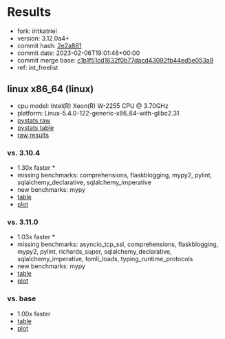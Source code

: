 # Results

- fork: iritkatriel
- version: 3.12.0a4+
- commit hash: [2e2a861](https://github.com/iritkatriel/cpython/commit/2e2a861)
- commit date: 2023-02-06T19:01:48+00:00
- commit merge base: [c1b1f51cd1632f0b77dacd43092fb44ed5e053a9](https://github.com/iritkatriel/cpython/commit/c1b1f51cd1632f0b77dacd43092fb44ed5e053a9)
- ref: int_freelist

## linux x86_64 (linux)

- cpu model: Intel(R) Xeon(R) W-2255 CPU @ 3.70GHz
- platform: Linux-5.4.0-122-generic-x86_64-with-glibc2.31
- [pystats raw](bm-20230206-linux-x86_64-iritkatriel-int_freelist-3.12.0a4%2B-2e2a861-pystats.json)
- [pystats table](bm-20230206-linux-x86_64-iritkatriel-int_freelist-3.12.0a4%2B-2e2a861-pystats.md)
- [raw results](bm-20230206-linux-x86_64-iritkatriel-int_freelist-3.12.0a4%2B-2e2a861.json)

### vs. 3.10.4

- 1.30x faster \*
- missing benchmarks: comprehensions, flaskblogging, mypy2, pylint, sqlalchemy_declarative, sqlalchemy_imperative
- new benchmarks: mypy
- [table](bm-20230206-linux-x86_64-iritkatriel-int_freelist-3.12.0a4%2B-2e2a861-vs-3.10.4.md)
- [plot](bm-20230206-linux-x86_64-iritkatriel-int_freelist-3.12.0a4%2B-2e2a861-vs-3.10.4.png)

### vs. 3.11.0

- 1.03x faster \*
- missing benchmarks: asyncio_tcp_ssl, comprehensions, flaskblogging, mypy2, pylint, richards_super, sqlalchemy_declarative, sqlalchemy_imperative, tomli_loads, typing_runtime_protocols
- new benchmarks: mypy
- [table](bm-20230206-linux-x86_64-iritkatriel-int_freelist-3.12.0a4%2B-2e2a861-vs-3.11.0.md)
- [plot](bm-20230206-linux-x86_64-iritkatriel-int_freelist-3.12.0a4%2B-2e2a861-vs-3.11.0.png)

### vs. base

- 1.00x faster
- [table](bm-20230206-linux-x86_64-iritkatriel-int_freelist-3.12.0a4%2B-2e2a861-vs-base.md)
- [plot](bm-20230206-linux-x86_64-iritkatriel-int_freelist-3.12.0a4%2B-2e2a861-vs-base.png)

